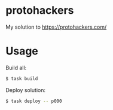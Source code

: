 # protohackers

My solution to https://protohackers.com/

# Usage

Build all:

```bash
$ task build
```

Deploy solution:

```bash
$ task deploy -- p000
```
